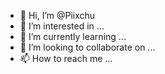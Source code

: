- 👋 Hi, I’m @Piixchu
- 👀 I’m interested in ...
- 🌱 I’m currently learning ...
- 💞️ I’m looking to collaborate on ...
- 📫 How to reach me ...

<!---
Piixchu/Piixchu is a ✨ special ✨ repository because its `README.md` (this file) appears on your GitHub profile.
You can click the Preview link to take a look at your changes.
--->
